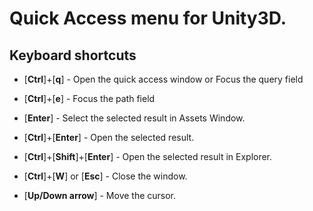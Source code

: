 # Quick Access menu for Unity3D.

## Keyboard shortcuts

- [**Ctrl**]+[**q**] - Open the quick access window or Focus the query field  
- [**Ctrl**]+[**e**] - Focus the path field  
  
- [**Enter**] - Select the selected result in Assets Window.  
- [**Ctrl**]+[**Enter**] - Open the selected result.  
- [**Ctrl**]+[**Shift**]+[**Enter**] - Open the selected result in Explorer.  
  
- [**Ctrl**]+[**W**] or [**Esc**] - Close the window.  
- [**Up/Down arrow**] - Move the cursor.  
